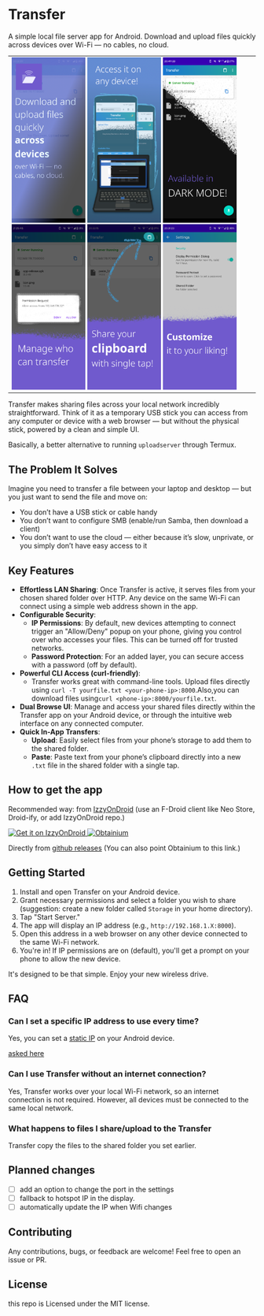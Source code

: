 # Transfer

A simple local file server app for Android. Download and upload files quickly across devices over Wi-Fi — no cables, no cloud.

<table>
  <tr>
    <td>
    	<img src="screenshots/result/01.png" width="150px" />
    	<img src="screenshots/result/02.png" width="150px" />
    	<img src="screenshots/result/03.png" width="150px" />
    	<img src="screenshots/result/04.png" width="150px" />
    	<img src="screenshots/result/05.png" width="150px" />
    	<img src="screenshots/result/06.png" width="150px" />
    </td>
  </tr>
</table>

Transfer makes sharing files across your local network incredibly straightforward. Think of it as a temporary USB stick you can access from any computer or device with a web browser — but without the physical stick, powered by a clean and simple UI.

Basically, a better alternative to running `uploadserver` through Termux.

## The Problem It Solves

Imagine you need to transfer a file between your laptop and desktop — but you just want to send the file and move on:

* You don’t have a USB stick or cable handy
* You don’t want to configure SMB (enable/run Samba, then download a client)
* You don’t want to use the cloud — either because it’s slow, unprivate, or you simply don’t have easy access to it

## Key Features

* **Effortless LAN Sharing**: Once Transfer is active, it serves files from your chosen shared folder over HTTP. Any device on the same Wi-Fi can connect using a simple web address shown in the app.
* **Configurable Security**:
    * **IP Permissions**: By default, new devices attempting to connect trigger an "Allow/Deny" popup on your phone, giving you control over who accesses your files. This can be turned off for trusted networks.
    * **Password Protection**: For an added layer, you can secure access with a password (off by default).
* **Powerful CLI Access (curl-friendly)**:
    * Transfer works great with command-line tools. Upload files directly using `curl -T yourfile.txt <your-phone-ip>:8000`.Also,you can download files using`curl <phone-ip>:8000/yourfile.txt`.
* **Dual Browse UI**: Manage and access your shared files directly within the Transfer app on your Android device, or through the intuitive web interface on any connected computer.
* **Quick In-App Transfers**:
    * **Upload**: Easily select files from your phone’s storage to add them to the shared folder.
    * **Paste**: Paste text from your phone’s clipboard directly into a new `.txt` file in the shared folder with a single tap.

## How to get the app
Recommended way:
from [IzzyOnDroid](https://apt.izzysoft.de/fdroid/index/apk/com.matanh.transfer) (use an F-Droid client like Neo Store, Droid-ify, or add IzzyOnDroid repo.)

  <a href="https://apt.izzysoft.de/fdroid/index/apk/com.matanh.transfer">
    <img alt="Get it on IzzyOnDroid" src="https://gitlab.com/IzzyOnDroid/repo/-/raw/master/assets/IzzyOnDroidButtonGreyBorder_nofont.png" height="54">
  </a>
  <a href="http://apps.obtainium.imranr.dev/redirect.html?r=obtainium://app/%7B%22id%22%3A%22com.matanh.transfer%22%2C%22url%22%3A%22https%3A%2F%2Fgithub.com%2FMatan-h%2FTransfer%22%2C%22author%22%3A%22Matan-h%22%2C%22name%22%3A%22Transfer%22%2C%22additionalSettings%22%3A%22%7B%5C%22includePrereleases%5C%22%3Afalse%7D%22%7D">
    <img height="54" src="https://github.com/ImranR98/Obtainium/blob/main/assets/graphics/badge_obtainium.png?raw=true" alt="Obtainium"/>
  </a>

Directly from [github releases](https://github.com/matan-h/Transfer/releases) (You can also point Obtainium to this link.)


## Getting Started

1. Install and open Transfer on your Android device.
2. Grant necessary permissions and select a folder you wish to share (suggestion: create a new folder called `Storage` in your home directory).
3. Tap "Start Server."
4. The app will display an IP address (e.g., `http://192.168.1.X:8000`).
5. Open this address in a web browser on any other device connected to the same Wi-Fi network.
6. You're in! If IP permissions are on (default), you'll get a prompt on your phone to allow the new device.

It's designed to be that simple. Enjoy your new wireless drive.

## FAQ
### Can I set a specific IP address to use every time?
Yes, you can set a [static IP](https://junipersys.com/support/article/14695) on your Android device.

[asked here](https://www.reddit.com/r/fossdroid/comments/1l3yi6m/comment/mw9t8lt)

### Can I use Transfer without an internet connection?
Yes, Transfer works over your local Wi-Fi network, so an internet connection is not required. However, all devices must be connected to the same local network.

### What happens to files I share/upload to the Transfer
Transfer copy the files to the shared folder you set earlier.

## Planned changes

- [ ] add an option to change the port in the settings
- [ ] fallback to hotspot IP in the display.
- [ ] automatically update the IP when Wifi changes

## Contributing

Any contributions, bugs, or feedback are welcome!
Feel free to open an issue or PR.

## License
this repo is Licensed under the MIT license.
